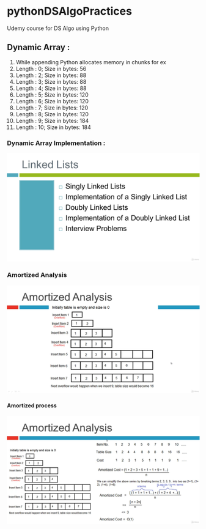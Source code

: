 # pythonDSAlgoPractices
Udemy course for DS Algo using Python

## Dynamic Array : 
1. While appending Python allocates memory in chunks for ex 
3. Length :   0; Size in bytes:   56
4. Length :   2; Size in bytes:   88 
5. Length :   3; Size in bytes:   88 
6. Length :   4; Size in bytes:   88 
7. Length :   5; Size in bytes:  120 
8. Length :   6; Size in bytes:  120 
9. Length :   7; Size in bytes:  120 
10. Length :   8; Size in bytes:  120 
11. Length :   9; Size in bytes:  184 
12. Length :  10; Size in bytes:  184

### Dynamic Array Implementation : 

![img.png](images/img.png)

### Amortized Analysis
![img.png](images/img-amortized.png)

#### Amortized process
![img.png](images/img-amortized-process.png)